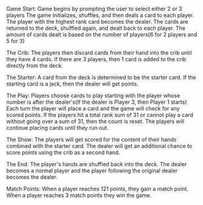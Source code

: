 Game Start:
Game begins by prompting the user to select either 2 or 3 players
The game initializes, shuffles, and then deals a card to each player.
The player with the highest rank card becomes the dealer.
The cards are returned to the deck, shuffled again, and dealt back to each player.
The amount of cards dealt is based on the number of players(6 for 2 players and 5 for 3)

The Crib:
The players then discard cards from their hand into the crib until they have 4 cards.
If there are 3 players, then 1 card is added to the crib directly from the deck.

The Starter:
A card from the deck is determined to be the starter card.
If the starting card is a jack, then the dealer will get points.

The Play:
Players choose cards to play starting with the player whose number is after the dealer's(If the dealer is Player 3, then Player 1 starts)
Each turn the player will place a card and the game will check for any scored points.
If the players hit a total rank sum of 31 or cannot play a card without going over a sum of 31, then the count is reset.
The players will continue placing cards until they run out.

The Show:
The players will get scored for the content of their hands combined with the starter card.
The dealer will get an additional chance to score points using the crib as a second hand.

The End:
The player's hands are shuffled back into the deck.
The dealer becomes a normal player and the player following the original dealer becomes the dealer.

Match Points:
When a player reaches 121 points, they gain a match point.
When a player reaches 3 match points they win the game.

